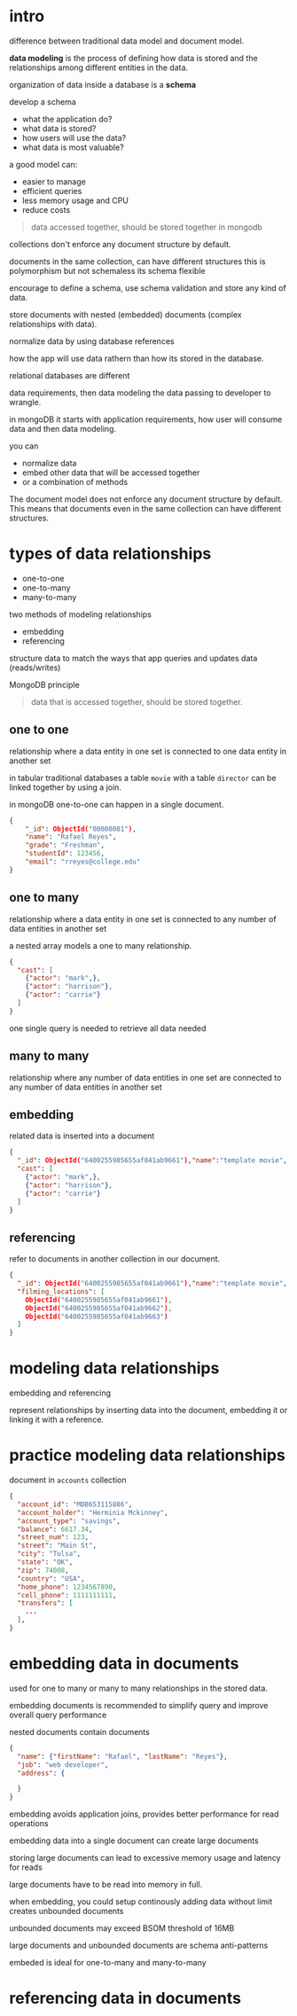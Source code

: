 # intro

difference between traditional data model and document model.

**data modeling** is the process of defining how data is stored and the relationships among different entities in the data.

organization of data inside a database is a **schema**

develop a schema
- what the application do?
- what data is stored?
- how users will use the data?
- what data is most valuable?

a good model can:
- easier to manage
- efficient queries
- less memory usage and CPU
- reduce costs

> data accessed together, should be stored together in mongodb

collections don't enforce any document structure by default.

documents in the same collection, can have different structures this is polymorphism but not schemaless its schema flexible

encourage to define a schema, use schema validation and store any kind of data.

store documents with nested (embedded) documents (complex relationships with data).

normalize data by using database references

how the app will use data rathern than how its stored in the database.

relational databases are different

data requirements, then data modeling the data passing to developer to wrangle.

in mongoDB it starts with application requirements, how user will consume data and then data modeling.

you can
- normalize data
- embed other data that will be accessed together
- or a combination of methods

The document model does not enforce any document structure by default. This means that documents even in the same collection can have different structures.

# types of data relationships

- one-to-one
- one-to-many
- many-to-many

two methods of modeling relationships
- embedding
- referencing

structure data to match the ways that app queries and updates data (reads/writes)

MongoDB principle
> data that is accessed together, should be stored together.

## one to one

relationship where a data entity in one set is connected to one data entity in another set

in tabular traditional databases a table `movie` with a table `director` can be linked together by using a join.

in mongoDB one-to-one can happen in a single document.

```json
{
    "_id": ObjectId("00000001"),
    "name": "Rafael Reyes",
    "grade": "Freshman",
    "studentId": 123456,
    "email": "rreyes@college.edu"
}
```

## one to many

relationship where a data entity in one set is connected to any number of data entities in another set

a nested array models a one to many relationship.

```json
{
  "cast": [
    {"actor": "mark",},
    {"actor": "harrison"},
    {"actor": "carrie"}
  ]
}
```

one single query is needed to retrieve all data needed

## many to many

relationship where any number of data entities in one set are connected to any number of data entities in another set

## embedding

related data is inserted into a document

```json
{
  "_id": ObjectId("6400255985655af041ab9661"),"name":"template movie",
  "cast": [
    {"actor": "mark",},
    {"actor": "harrison"},
    {"actor": "carrie"}
  ]
}
```

## referencing

refer to documents in another collection in our document.

```json
{
  "_id": ObjectId("6400255985655af041ab9661"),"name":"template movie",
  "filming_locations": [
    ObjectId("6400255985655af041ab9661"),
    ObjectId("6400255985655af041ab9662"),
    ObjectId("6400255985655af041ab9663")
  ]
}
```

# modeling data relationships

embedding and referencing

represent relationships by inserting data into the document, embedding it or linking it with a reference.

# practice modeling data relationships

document in `accounts` collection

```json
{
  "account_id": "MDB653115886",
  "account_holder": "Herminia Mckinney",
  "account_type": "savings",
  "balance": 6617.34,
  "street_num": 123,
  "street": "Main St",
  "city": "Tulsa",
  "state": "OK",
  "zip": 74008,
  "country": "USA",
  "home_phone": 1234567890,
  "cell_phone": 1111111111,
  "transfers": [
    ...
  ],
}
```

# embedding data in documents

used for one to many or many to many relationships in the stored data.

embedding documents is recommended to simplify query and improve overall query performance

nested documents contain documents

```json
{
  "name": {"firstName": "Rafael", "lastName": "Reyes"},
  "job": "web developer",
  "address": {

  }
}
```

embedding avoids application joins, provides better performance for read operations

embedding data into a single document can create large documents

storing large documents can lead to excessive memory usage and latency for reads

large documents have to be read into memory in full.

when embedding, you could setup continously adding data without limit creates unbounded documents

unbounded documents may exceed BSOM threshold of 16MB

large documents and unbounded documents are schema anti-patterns

embeded is ideal for one-to-many and many-to-many

# referencing data in documents





